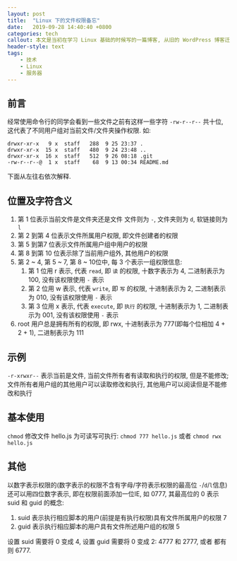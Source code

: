 ```yaml
---
layout: post
title:  "Linux 下的文件权限备忘"
date:   2019-09-28 14:40:40 +0800
categories: tech
callout: 本文是当初在学习 Linux 基础的时候写的一篇博客, 从旧的 WordPress 博客迁移而来
header-style: text
tags:
    - 技术
    - Linux
    - 服务器
---
```


## 前言

经常使用命令行的同学会看到一些文件之前有这样一些字符 `-rw-r--r--` 共十位, 这代表了不同用户组对当前文件/文件夹操作权限. 如:

```shell-session
drwxr-xr-x   9 x  staff   288  9 25 23:37 .
drwxr-xr-x  15 x  staff   480  9 24 23:48 ..
drwxr-xr-x  16 x  staff   512  9 26 08:18 .git
-rw-r--r--@  1 x  staff    68  9 13 00:34 README.md
```

下面从左往右依次解释.

## 位置及字符含义

1. 第 1 位表示当前文件是文件夹还是文件 文件则为 `-`, 文件夹则为 `d`, 软链接则为 `l`
2. 第 2 到第 4 位表示文件所属用户权限, 即文件创建者的权限
3. 第 5 到第7 位表示文件所属用户组中用户的权限
4. 第 8 到第 10 位表示除了当前用户组外, 其他用户的权限
5. 第 2 ~ 4, 第 5 ~ 7, 第 8 ~ 10位中, 每 3 个表示一组权限信息:
   1. 第 1 位用 r 表示, 代表 `read`, 即 `读` 的权限, 十数字表示为 4, 二进制表示为 100, 没有该权限使用 `-` 表示
   2. 第 2 位用 w 表示, 代表 `write`, 即 `写` 的权限, 十进制表示为 2, 二进制表示为 010, 没有该权限使用 `-` 表示
   3. 第 3 位用 x 表示, 代表 `execute`, 即 `执行` 的权限, 十进制表示为 1, 二进制表示为 001, 没有该权限使用 `-` 表示
6. root 用户总是拥有所有的权限, 即 rwx, 十进制表示为 777(即每个位相加 4 + 2 + 1), 二进制表示为 111

## 示例

`-r-xrwxr--` 表示当前是文件, 当前文件所有者有读取和执行的权限, 但是不能修改; 文件所有者用户组的其他用户可以读取修改和执行, 其他用户可以阅读但是不能修改和执行

## 基本使用

`chmod` 修改文件 hello.js 为可读写可执行: `chmod 777 hello.js` 或者 `chmod rwx hello.js`

## 其他

以数字表示权限的(数字表示的权限不含有字母/字符表示权限的最高位 `-`/`d`/`l`信息)还可以用四位数字表示, 即在权限前面添加一位IE, 如 0777, 其最高位的 0 表示 suid 和 guid 的概念:

1. suid 表示执行相应脚本的用户(前提是有执行权限)具有文件所属用户的权限 7
2. guid 表示执行相应脚本的用户具有文件所述用户组的权限 5

设置 suid 需要将 0 变成 4, 设置 guid 需要将 0 变成 2: 4777 和 2777, 或者 都有则 6777.

